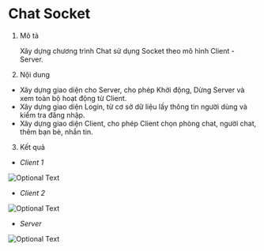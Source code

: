 # Chat Socket
1. Mô tả
 
   Xây dựng chương trình Chat sử dụng Socket theo mô hình Client - Server.
2. Nội dung
  * Xây dựng giao diện cho Server, cho phép Khởi động, Dừng Server và xem toàn bộ hoạt động từ Client.
  * Xây dựng giao diện Login, từ cơ sở dữ liệu lấy thông tin người dùng và kiểm tra đăng nhập.
  * Xây dựng giao diện Client, cho phép Client chọn phòng chat, người chat, thêm bạn bè, nhắn tin.
3. Kết quả

  * *Client 1*
  
![Optional Text](../main/img/client1.png)

 * *Client 2*
  
![Optional Text](../main/img/client2.png)

 * *Server*
  
![Optional Text](../main/img/server.png)
